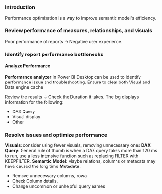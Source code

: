 ### Introduction ###
Performance optimisation is a way to improve semantic model's efficiency.

### Review performance of measures, relationships, and visuals ###
Poor performance of reports -> Negative user experience.

### Identify report performance bottlenecks ###

#### Analyze Performance ####

**Performance analyzer** in Power BI Desktop can be used to identify performance issue and troubleshooting.
Ensure to clear both Visual and Data engine cache

Review the results -> Check the Duration it takes.
The log displays information for the following:
- DAX Query
- Visual display
- Other

### Resolve issues and optimize performance ###

**Visuals**: consider using fewer visuals, removing unnecessary ones
**DAX Query**: General rule of thumb is when a DAX query takes more than 120 ms to run, use a less intensive function such as replacing FILTER with KEEPFILTER.
**Semantic Model**: Maybe relations, columns or metadata may have caused the long time
**Metadata**: 
- Remove unnecessary columns, rowa
- Check Column details,
- Change uncommon or unhelpful query names
